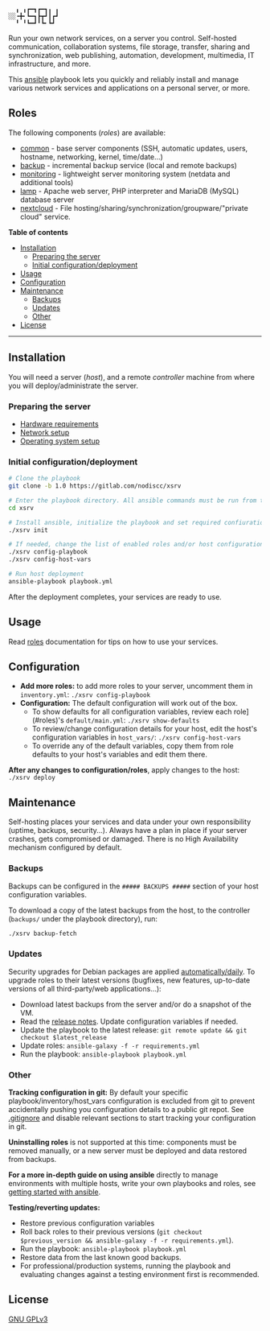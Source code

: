 ```
  ╻ ╻┏━┓┏━┓╻ ╻
░░╺╋╸┗━┓┣┳┛┃┏┛
  ╹ ╹┗━┛╹┗╸┗┛ 
```

Run your own network services, on a server you control. Self-hosted communication, collaboration systems, file storage, transfer, sharing and synchronization, web publishing, automation, development, multimedia, IT infrastructure, and more.

This [ansible](https://en.wikipedia.org/wiki/Ansible_(software)) playbook lets you quickly and reliably install and manage various network services and applications on a personal server, or more.

## Roles

The following components (_roles_) are available:

- [common](https://gitlab.com/nodiscc/ansible-xsrv-common) - base server components (SSH, automatic updates, users, hostname, networking, kernel, time/date...)
- [backup](https://gitlab.com/nodiscc/ansible-xsrv-backup) - incremental backup service (local and remote backups)
- [monitoring](https://gitlab.com/nodiscc/ansible-xsrv-monitoring) - lightweight server monitoring system (netdata and additional tools)
- [lamp](https://gitlab.com/nodiscc/ansible-xsrv-lamp) - Apache web server, PHP interpreter and MariaDB (MySQL) database server
- [nextcloud](https://gitlab.com/nodiscc/ansible-xsrv-lamp) - File hosting/sharing/synchronization/groupware/"private cloud" service.

<!-- TODO demo screencast -->

**Table of contents**

<!-- MarkdownTOC -->

- [Installation](#installation)
  - [Preparing the server](#preparing-the-server)
  - [Initial configuration/deployment](#initial-configurationdeployment)
- [Usage](#usage)
- [Configuration](#configuration)
- [Maintenance](#maintenance)
  - [Backups](#backups)
  - [Updates](#updates)
  - [Other](#other)
- [License](#license)

<!-- /MarkdownTOC -->

------------


## Installation

You will need a server (_host_), and a remote _controller_ machine from where you will deploy/administrate the server.


### Preparing the server

* [Hardware requirements](doc/hardware.md)
* [Network setup](doc/network.md)
* [Operating system setup](operating-system.md)


### Initial configuration/deployment

```bash
# Clone the playbook
git clone -b 1.0 https://gitlab.com/nodiscc/xsrv

# Enter the playbook directory. All ansible commands must be run from this directory
cd xsrv

# Install ansible, initialize the playbook and set required confiuration variables
./xsrv init

# If needed, change the list of enabled roles and/or host configuration variables
./xsrv config-playbook
./xsrv config-host-vars

# Run host deployment
ansible-playbook playbook.yml
```

After the deployment completes, your services are ready to use.


## Usage

Read [roles](#roles) documentation for tips on how to use your services.


## Configuration

- **Add more roles:** to add more roles to your server, uncomment them in `inventory.yml`: `./xsrv config-playbook`
- **Configuration:** The default configuration will work out of the box.
  - To show defaults for all configuration variables, review each role](#roles)'s `default/main.yml`: `./xsrv show-defaults`
  - To review/change configuration details for your host, edit the host's configuration variables in `host_vars/`: `./xsrv config-host-vars`
  - To override any of the default variables, copy them from role defaults to your host's variables and edit them there.

**After any changes to configuration/roles**, apply changes to the host: `./xsrv deploy`


## Maintenance

Self-hosting places your services and data under your own responsibility (uptime, backups, security...). Always have a plan in place if your server crashes, gets compromised or damaged. There is no High Availability mechanism configured by default.


### Backups

Backups can be configured in the `##### BACKUPS #####` section of your host configuration variables.

To download a copy of the latest backups from the host, to the controller (`backups/` under the playbook directory), run:

```bash
./xsrv backup-fetch
```

### Updates

Security upgrades for Debian packages are applied [automatically/daily](https://gitlab.com/nodiscc/ansible-xsrv-common). To upgrade roles to their latest versions (bugfixes, new features, up-to-date versions of all third-party/web applications...):

- Download latest backups from the server and/or do a snapshot of the VM.
- Read the [release notes](CHANGELOG.md). Update configuration variables if needed.
- Update the playbook to the latest release: `git remote update && git checkout $latest_release`
- Update roles: `ansible-galaxy -f -r requirements.yml`
- Run the playbook:  `ansible-playbook playbook.yml`


### Other

**Tracking configuration in git:** By default your specific playbook/inventory/host_vars configuration is excluded from git to prevent accidentally pushing you configuration details to a public git repot. See [.gitignore](.gitignore) and disable relevant sections to start tracking your configuration in git.

**Uninstalling roles** is not supported at this time: components must be removed manually, or a new server must be deployed and data restored from backups.

**For a more in-depth guide on using ansible** directly to manage environments with multiple hosts, write your own playbooks and roles, see [getting started with ansible](doc/getting-started-with-ansible.md).

**Testing/reverting updates:**

- Restore previous configuration variables
- Roll back roles to their previous versions (`git checkout $previous_version && ansible-galaxy -f -r requirements.yml`).
- Run the playbook:  `ansible-playbook playbook.yml`
- Restore data from the last known good backups.
- For professional/production systems, running the playbook and evaluating changes against a testing environment first is recommended.


## License

[GNU GPLv3](LICENSE)
